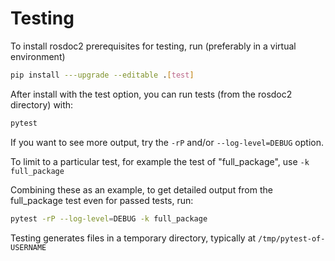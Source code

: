 # Testing

To install rosdoc2 prerequisites for testing, run (preferably in a virtual environment)
```bash
pip install ---upgrade --editable .[test]
```

After install with the test option, you can run tests (from the rosdoc2 directory) with:
```bash
pytest
```
If you want to see more output, try the ```-rP``` and/or ```--log-level=DEBUG``` option.

To limit to a particular test, for example the test of "full_package", use ```-k full_package```

Combining these as an example, to get detailed output from the full_package test even for
passed tests, run:
```bash
pytest -rP --log-level=DEBUG -k full_package
```

Testing generates files in a temporary directory, typically at `/tmp/pytest-of-USERNAME`
